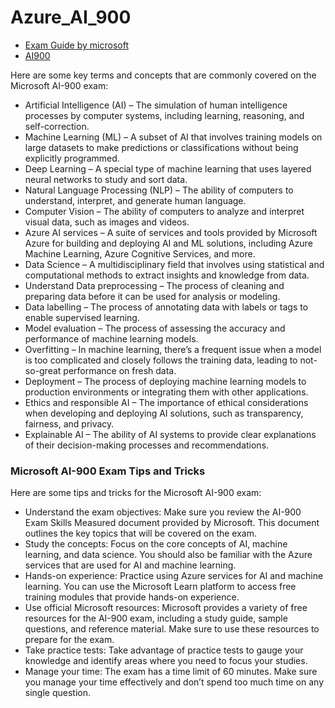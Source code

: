 # Azure_AI_900

- [Exam Guide by microsoft ](https://learn.microsoft.com/en-us/credentials/certifications/resources/study-guides/ai-900)
- [AI900](https://learn.microsoft.com/en-us/credentials/certifications/azure-ai-fundamentals/?practice-assessment-type=certification#two-ways-to-prepare)


Here are some key terms and concepts that are commonly covered on the Microsoft AI-900 exam:

- Artificial Intelligence (AI) – The simulation of human intelligence processes by computer systems, including learning, reasoning, and self-correction.
- Machine Learning (ML) – A subset of AI that involves training models on large datasets to make predictions or classifications without being explicitly programmed.
- Deep Learning – A special type of machine learning that uses layered neural networks to study and sort data.
- Natural Language Processing (NLP) – The ability of computers to understand, interpret, and generate human language.
- Computer Vision – The ability of computers to analyze and interpret visual data, such as images and videos.
- Azure AI services – A suite of services and tools provided by Microsoft Azure for building and deploying AI and ML solutions, including Azure Machine Learning, Azure Cognitive Services, and more.
- Data Science – A multidisciplinary field that involves using statistical and computational methods to extract insights and knowledge from data.
- Understand Data preprocessing – The process of cleaning and preparing data before it can be used for analysis or modeling.
- Data labelling – The process of annotating data with labels or tags to enable supervised learning.
- Model evaluation – The process of assessing the accuracy and performance of machine learning models.
- Overfitting – In machine learning, there’s a frequent issue when a model is too complicated and closely follows the training data, leading to not-so-great performance on fresh data.
- Deployment – The process of deploying machine learning models to production environments or integrating them with other applications.
- Ethics and responsible AI – The importance of ethical considerations when developing and deploying AI solutions, such as transparency, fairness, and privacy.
- Explainable AI – The ability of AI systems to provide clear explanations of their decision-making processes and recommendations.


### Microsoft AI-900 Exam Tips and Tricks
Here are some tips and tricks for the Microsoft AI-900 exam:

- Understand the exam objectives: Make sure you review the AI-900 Exam Skills Measured document provided by Microsoft. This document outlines the key topics that will be covered on the exam.
- Study the concepts: Focus on the core concepts of AI, machine learning, and data science. You should also be familiar with the Azure services that are used for AI and machine learning.
- Hands-on experience: Practice using Azure services for AI and machine learning. You can use the Microsoft Learn platform to access free training modules that provide hands-on experience.
- Use official Microsoft resources: Microsoft provides a variety of free resources for the AI-900 exam, including a study guide, sample questions, and reference material. Make sure to use these resources to prepare for the exam.
- Take practice tests: Take advantage of practice tests to gauge your knowledge and identify areas where you need to focus your studies.
- Manage your time: The exam has a time limit of 60 minutes. Make sure you manage your time effectively and don’t spend too much time on any single question.

